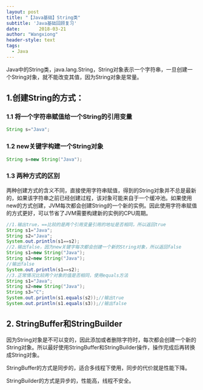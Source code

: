```yaml
---
layout: post
title: "【Java基础】String类"
subtitle: 'Java基础回顾复习'
date:       2018-03-21
author: "Wangxiong"
header-style: text
tags:
  - Java
---
```

Java中的String类，java.lang.String，String对象表示一个字符串，一旦创建一个String对象，就不能改变其值，因为String对象是常量。

## 1.创建String的方式：

### 1.1 将一个字符串赋值给一个String的引用变量

```java
String s="Java";
```

### 1.2 new关键字构建一个String对象

```java
String s=new String("Java");
```

### 1.3 两种方式的区别

两种创建方式的含义不同，直接使用字符串赋值，得到的String对象并不总是最新的，如果该字符串之前已经创建过程，该对象可能来自于一个缓冲池。如果使用new的方式创建，JVM每次都会创建String的一个新的实例。因此使用字符串赋值的方式更好，可以节省了JVM需要构建新的实例的CPU周期。

```java
//1.输出true，==比较的是两个引用变量引用的地址是否相同，所以返回true		
String s1="Java";
String s2="Java";
System.out.println(s1==s2);
//2.输出false，因为new关键字每次都会创建一个新的String对象，所以返回false
String s1=new String("Java");
String s2=new String("Java");
//输出false
System.out.println(s1==s2);
//3.正常情况比较两个对象的值是否相同，使用equals方法
String s1="Java";
String s2=new String("Java");
String s3="C";
System.out.println(s1.equals(s2));//输出true
System.out.println(s1.equals(s3));//输出false
```

## 2. StringBuffer和StringBuilder

因为String对象是不可以变的，因此添加或者删除字符时，每次都会创建一个新的String对象。所以最好使用StringBuffer和StringBuilder操作，操作完成后再转换成String对象。

StringBuffer的方式是同步的，适合多线程下使用，同步的代价就是性能下降。

StringBuilder的方式是异步的，性能高，线程不安全。